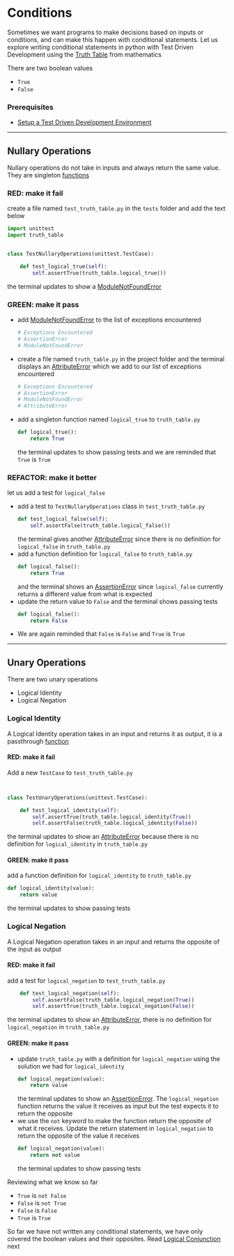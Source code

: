 # Conditions

Sometimes we want programs to make decisions based on inputs or conditions, and can make this happen with conditional statements. Let us explore writing conditional statements in python with Test Driven Development using the [Truth Table](https://en.wikipedia.org/wiki/Truth_table) from mathematics

There are two boolean values

- `True`
- `False`

### Prerequisites

- [Setup a Test Driven Development Environment](./TDD_SETUP.md)

---

## Nullary Operations

Nullary operations do not take in inputs and always return the same value. They are singleton [functions](./07_FUNCTIONS.md)

### **RED**: make it fail

create a file named `test_truth_table.py` in the `tests` folder and add the text below

```python
import unittest
import truth_table


class TestNullaryOperations(unittest.TestCase):

    def test_logical_true(self):
        self.assertTrue(truth_table.logical_true())
```

the terminal updates to show a [ModuleNotFoundError](./MODULE_NOT_FOUND_ERROR.md)

### **GREEN**: make it pass

- add [ModuleNotFoundError](./MODULE_NOT_FOUND_ERROR.md) to the list of exceptions encountered
  ```python
  # Exceptions Encountered
  # AssertionError
  # ModuleNotFoundError
  ```
- create a file named `truth_table.py` in the project folder and the terminal displays an [AttributeError](./ATTRIBUTE_ERROR.md) which we add to our list of exceptions encountered
  ```python
  # Exceptions Encountered
  # AssertionError
  # ModuleNotFoundError
  # AttributeError
  ```
- add a singleton function named `logical_true` to `truth_table.py`
  ```python
  def logical_true():
      return True
  ```
  the terminal updates to show passing tests and we are reminded that `True` is `True`

### **REFACTOR**: make it better

let us add a test for `logical_false`

- add a test to `TestNullaryOperations` class in `test_truth_table.py`
  ```python
  def test_logical_false(self):
      self.assertFalse(truth_table.logical_false())
  ```
  the terminal gives another [AttributeError](./ATTRIBUTE_ERROR.md) since there is no definition for `logical_false` in `truth_table.py`
- add a function definition for `logical_false` to `truth_table.py`
  ```python
  def logical_false():
      return True
  ```
  and the terminal shows an [AssertionError](./ASSERTION_ERROR.md) since `logical_false` currently returns a different value from what is expected
- update the return value to `False` and the terminal shows passing tests
  ```python
  def logical_false():
      return False
  ```
- We are again reminded that `False` is `False` and `True` is `True`

---

## Unary Operations

There are two unary operations

- Logical Identity
- Logical Negation

### Logical Identity

A Logical Identity operation takes in an input and returns it as output, it is a passthrough [function](./07_FUNCTIONS.md)

#### **RED**: make it fail

Add a new `TestCase` to `test_truth_table.py`

```python


class TestUnaryOperations(unittest.TestCase):

    def test_logical_identity(self):
        self.assertTrue(truth_table.logical_identity(True))
        self.assertFalse(truth_table.logical_identity(False))
```

the terminal updates to show an [AttributeError](./ATTRIBUTE_ERROR.md) because there is no definition for `logical_identity` in `truth_table.py`

#### **GREEN**: make it pass

add a function definition for `logical_identity` to `truth_table.py`

```python
def logical_identity(value):
    return value
```

the terminal updates to show passing tests

### Logical Negation

A Logical Negation operation takes in an input and returns the opposite of the input as output

#### **RED**: make it fail

add a test for `logical_negation` to `test_truth_table.py`

```python
    def test_logical_negation(self):
        self.assertFalse(truth_table.logical_negation(True))
        self.assertTrue(truth_table.logical_negation(False))
```

the terminal updates to show an [AttributeError](./ATTRIBUTE_ERROR.md), there is no definition for `logical_negation` in `truth_table.py`

#### **GREEN**: make it pass

- update `truth_table.py` with a definition for `logical_negation` using the solution we had for `logical_identity`
  ```python
  def logical_negation(value):
      return value
  ```
  the terminal updates to show an [AssertionError](./ASSERTION_ERROR.md). The `logical_negation` function returns the value it receives as input but the test expects it to return the opposite
- we use the `not` keyword to make the function return the opposite of what it receives. Update the return statement in `logical_negation` to return the opposite of the value it receives
  ```python
  def logical_negation(value):
      return not value
  ```
  the terminal updates to show passing tests

Reviewing what we know so far

- `True` is `not False`
- `False` is `not True`
- `False` is `False`
- `True` is `True`

So far we have not written any conditional statements, we have only covered the boolean values and their opposites. Read [Logical Conjunction](./TRUTH_TABLE_02_LOGICAL_CONJUNCTION.md) next